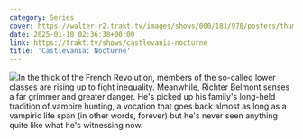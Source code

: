 ```yaml
---
category: Series
cover: https://walter-r2.trakt.tv/images/shows/000/181/978/posters/thumb/d08d7be609.jpg.webp
date: 2025-01-18 02:36:38+00:00
link: https://trakt.tv/shows/castlevania-nocturne
title: 'Castlevania: Nocturne'
---
```


![](https://walter-r2.trakt.tv/images/shows/000/181/978/fanarts/thumb/8b3cf68f1d.jpg)In the thick of the French Revolution, members of the so-called lower classes are rising up to fight inequality. Meanwhile, Richter Belmont senses a far grimmer and greater danger. He's picked up his family's long-held tradition of vampire hunting, a vocation that goes back almost as long as a vampiric life span (in other words, forever) but he's never seen anything quite like what he's witnessing now.
